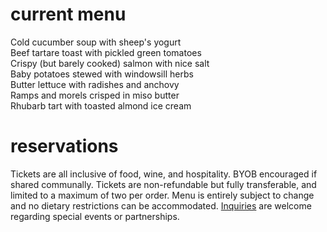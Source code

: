 # current menu      
Cold cucumber soup with sheep's yogurt   
Beef tartare toast with pickled green tomatoes     
Crispy (but barely cooked) salmon with nice salt  
Baby potatoes stewed with windowsill herbs            
Butter lettuce with radishes and anchovy   
Ramps and morels crisped in miso butter    
Rhubarb tart with toasted almond ice cream  


# reservations
Tickets are all inclusive of food, wine, and hospitality. BYOB encouraged if shared communally. Tickets are non-refundable but fully transferable, and limited to a maximum of two per order. Menu is entirely subject to change and no dietary restrictions can be accommodated. [Inquiries](mailto:inquiries@pith.space) are welcome regarding special events or partnerships.
<tito-widget event="pith/supper-club"></tito-widget>
